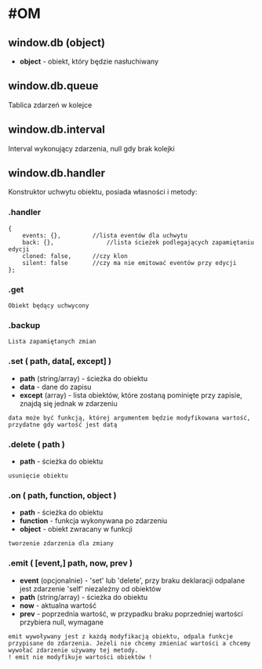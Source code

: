 #OM
==

## window.db (object)
* **object** - obiekt, który będzie nasłuchiwany


## window.db.queue
Tablica zdarzeń w kolejce

## window.db.interval
Interval wykonujący zdarzenia, null gdy brak kolejki

## window.db.handler
Konstruktor uchwytu obiektu, posiada własności i metody:

### .handler
```
{
	events: {},			//lista eventów dla uchwytu
	back: {},				//lista ścieżek podlegających zapamiętaniu edycji
	cloned: false,		//czy klon
	silent: false		//czy ma nie emitować eventów przy edycji
};
```

### .get
	Obiekt będący uchwycony

### .backup
	Lista zapamiętanych zmian


### .set ( path, data[, except] )
* **path** (string/array) - ścieżka do obiektu
* **data** - dane do zapisu
* **except** (array) - lista obiektów, które zostaną pominięte przy zapisie, znajdą się jednak w zdarzeniu

```
data może być funkcją, której argumentem będzie modyfikowana wartość, przydatne gdy wartość jest datą
```

### .delete ( path )
* **path** - ścieżka do obiektu

```
usunięcie obiektu
```

### .on ( path, function, object )
* **path** - ścieżka do obiektu
* **function** - funkcja wykonywana po zdarzeniu
* **object** - obiekt zwracany w funkcji

```
tworzenie zdarzenia dla zmiany
```

### .emit ( [event,] path, now, prev )
* **event** (opcjonalnie) - 'set' lub 'delete', przy braku deklaracji odpalane jest zdarzenie 'self' niezależny od obiektów
* **path** (string/array) - ścieżka do obiektu
* **now** - aktualna wartość
* **prev** - poprzednia wartość, w przypadku braku poprzedniej wartości przybiera null, wymagane

```
emit wywoływany jest z każdą modyfikacją obiektu, odpala funkcje przypisane do zdarzenia. Jeżeli nie chcemy zmieniać wartości a chcemy wywołać zdarzenie używamy tej metody.
! emit nie modyfikuje wartości obiektów !
```
